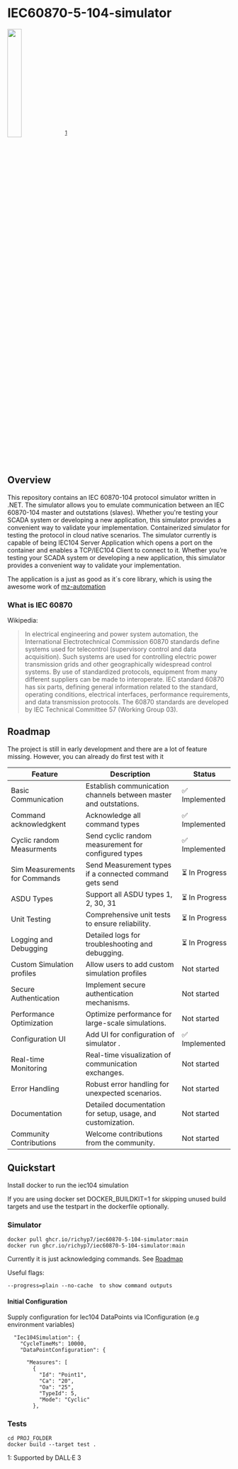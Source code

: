 # IEC60870-5-104-simulator

<img src="https://github.com/RichyP7/IEC60870-5-104-simulator/assets/14166202/f8c22afe-d4a0-4a1e-8655-43f6c3116cfe)" width=25% height=25%> <sup>[1](#myfootnote1)</sup>

## Overview

This repository contains an IEC 60870-104 protocol simulator written in .NET. The simulator allows you to emulate communication between an IEC 60870-104 master and outstations (slaves). Whether you're testing your SCADA system or developing a new application, this simulator provides a convenient way to validate your implementation.
Containerized simulator for testing the protocol in cloud native scenarios. The simulator currently is capable of being IEC104 Server Application which opens a port on the container and enables a TCP/IEC104 Client to connect to it.
Whether you’re testing your SCADA system or developing a new application, this simulator provides a convenient way to validate your implementation.

The application is a just as good as it´s core library, which is using the awesome work of [mz-automation](https://github.com/mz-automation)

### What is IEC 60870
Wikipedia:
> In electrical engineering and power system automation, the International Electrotechnical Commission 60870 standards define systems used for telecontrol (supervisory control and data acquisition). Such systems are used for controlling electric power transmission grids and other geographically widespread control systems. By use of standardized protocols, equipment from many different suppliers can be made to interoperate. IEC standard 60870 has six parts, defining general information related to the standard, operating conditions, electrical interfaces, performance requirements, and data transmission protocols. The 60870 standards are developed by IEC Technical Committee 57 (Working Group 03).

## Roadmap
The project is still in early development and there are a lot of feature missing. However, you can already do first test with it


| **Feature**                 | **Description**                                                                                   | **Status**       |
|-----------------------------|---------------------------------------------------------------------------------------------------|------------------|
| Basic Communication         | Establish communication channels between master and outstations.                                  | ✅ Implemented   |
| Command acknowledgkent      | Acknowledge all command types                                                                     | ✅ Implemented   |
| Cyclic random Measurments   | Send cyclic random measurement for configured types                                               | ✅ Implemented  |
| Sim Measurements for Commands | Send Measurement types if a connected command gets send                                         | ⏳ In Progress   |
| ASDU Types                  | Support all ASDU types 1, 2, 30, 31                                                     | ⏳ In Progress   |
| Unit Testing                | Comprehensive unit tests to ensure reliability.                                                  | ⏳ In Progress   |
| Logging and Debugging       | Detailed logs for troubleshooting and debugging.                                                 | ⏳ In Progress   |
| Custom Simulation profiles  | Allow users to add custom simulation profiles                                                         | Not started |
| Secure Authentication       | Implement secure authentication mechanisms.                                                       | Not started  |
| Performance Optimization    | Optimize performance for large-scale simulations.                                                | Not started  |
| Configuration UI            | Add UI for configuration of simulator          .                                                | ✅ Implemented  |
| Real-time Monitoring        | Real-time visualization of communication exchanges.                                               |  Not started  |
| Error Handling              | Robust error handling for unexpected scenarios.                                                  |  Not started   |
| Documentation               | Detailed documentation for setup, usage, and customization.                                       |  Not started   |
| Community Contributions     | Welcome contributions from the community.                                                         | Not started  |

## Quickstart
Install docker to run the iec104 simulation

If you are using docker set DOCKER_BUILDKIT=1 for skipping unused build targets and use the testpart in the dockerfile optionally.

### Simulator 

```
docker pull ghcr.io/richyp7/iec60870-5-104-simulator:main
docker run ghcr.io/richyp7/iec60870-5-104-simulator:main
```
Currently it is just acknowledging commands. See [Roadmap](##Roadmap)

Useful flags:
```
--progress=plain --no-cache  to show command outputs
```

#### Initial Configuration

Supply configuration for Iec104 DataPoints via IConfiguration (e.g environment variables)
```
  "Iec104Simulation": {
    "CycleTimeMs": 10000,
    "DataPointConfiguration": {

      "Measures": [
        {
          "Id": "Point1",
          "Ca": "20",
          "Oa": "25",
          "TypeId": 5,
          "Mode": "Cyclic"
        },
```

### Tests

```
cd PROJ_FOLDER
docker build --target test . 
```



<a name="myfootnote1">1</a>: Supported by DALL·E 3

